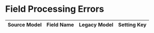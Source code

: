 # Field Processing Errors

| Source Model | Field Name | Legacy Model | Setting Key |
|--------------|------------|--------------|-------------|

